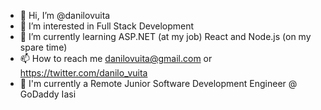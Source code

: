 - 👋 Hi, I’m @danilovuita
- 👀 I’m interested in Full Stack Development
- 🌱 I’m currently learning ASP.NET (at my job) React and Node.js (on my spare time)
- 📫 How to reach me danilovuita@gmail.com or https://twitter.com/danilo_vuita  
- 🏢 I'm currently a Remote Junior Software Development Engineer @ GoDaddy Iasi

<!---
danilovuita/danilovuita is a ✨ special ✨ repository because its `README.md` (this file) appears on your GitHub profile.
You can click the Preview link to take a look at your changes.
--->
